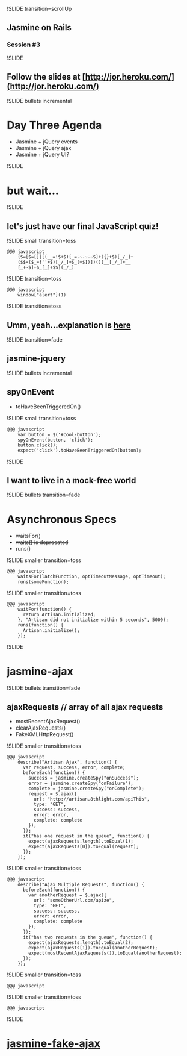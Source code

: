 !SLIDE transition=scrollUp

## Jasmine on Rails
### Session #3

!SLIDE

## Follow the slides at [http://jor.heroku.com/](http://jor.heroku.com/)

!SLIDE bullets incremental

# Day Three Agenda

* Jasmine + jQuery events
* Jasmine + jQuery ajax
* Jasmine + jQuery UI?

!SLIDE 

# but wait...

!SLIDE

## let's just have our final JavaScript quiz!

!SLIDE small transition=toss

	@@@ javascript
        ($=[$=[]][(__=!$+$)[_=-~-~-~$]+({}+$)[_/_]+
        ($$=($_=!''+$)[_/_]+$_[+$])])()[__[_/_]+__
        [_+~$]+$_[_]+$$](_/_)

!SLIDE transition=toss

	@@@ javascript
        window["alert"](1)

!SLIDE transition=toss

## Umm, yeah...explanation is [here](http://adamcecc.blogspot.com/2011/01/javascript.html)

!SLIDE transition=fade

## jasmine\-jquery

!SLIDE bullets incremental

## spyOnEvent
* toHaveBeenTriggeredOn()

!SLIDE small transition=toss

	@@@ javascript
        var button = $('#cool-button');
        spyOnEvent(button, 'click');
        button.click();
        expect('click').toHaveBeenTriggeredOn(button);

!SLIDE

## I want to live in a mock\-free world

!SLIDE bullets transition=fade

# Asynchronous Specs
* waitsFor()
* <strike>waits() is deprecated</strike>
* runs()

!SLIDE smaller transition=toss

	@@@ javascript
        waitsFor(latchFunction, optTimeoutMessage, optTimeout);
        runs(someFunction);

!SLIDE smaller transition=toss

	@@@ javascript
        waitFor(function() {
          return Artisan.initialized;
        }, "Artisan did not initialize within 5 seconds", 5000);
        runs(function() {
          Artisan.initialize();
        });

!SLIDE

# jasmine\-ajax

!SLIDE bullets transition=fade

## ajaxRequests // array of all ajax requests
* mostRecentAjaxRequest()
* clearAjaxRequests()
* FakeXMLHttpRequest()

!SLIDE smaller transition=toss

	@@@ javascript
        describe("Artisan Ajax", function() {
          var request, success, error, complete;
          beforeEach(function() {
            success = jasmine.createSpy("onSuccess");
            error = jasmine.createSpy("onFailure");
            complete = jasmine.createSpy("onComplete");
            request = $.ajax({
              url: "http://artisan.8thlight.com/apiThis",
              type: "GET",
              success: success,
              error: error,
              complete: complete
            });
          });
          it("has one request in the queue", function() {
            expect(ajaxRequests.length).toEqual(1);
            expect(ajaxRequests[0]).toEqual(request);
          });
        });


!SLIDE smaller transition=toss

	@@@ javascript
        describe("Ajax Multiple Requests", function() {
          beforeEach(function() {
            var anotherRequest = $.ajax({
              url: "someOtherUrl.com/apize",
              type: "GET",
              success: success,
              error: error,
              complete: complete
            });          
          });
          it("has two requests in the queue", function() {
            expect(ajaxRequests.length).toEqual(2);
            expect(ajaxRequests[1]).toEqual(anotherRequest);
            expect(mostRecentAjaxRequests()).toEqual(anotherRequest);
          });
        });

!SLIDE smaller transition=toss

	@@@ javascript


!SLIDE smaller transition=toss

	@@@ javascript

!SLIDE

# [jasmine\-fake\-ajax](https://github.com/mileskin/jasmine-fake-ajax)

